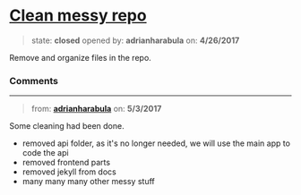 # [Clean messy repo](https://github.com/adrianharabula/condr/issues/43)

> state: **closed** opened by: **adrianharabula** on: **4/26/2017**

Remove and organize files in the repo.

### Comments

---
> from: [**adrianharabula**](https://github.com/adrianharabula/condr/issues/43#issuecomment-298919029) on: **5/3/2017**

Some cleaning had been done.

- removed api folder, as it&#x27;s no longer needed, we will use the main app to code the api
- removed frontend parts
- removed jekyll from docs
- many many many other messy stuff
